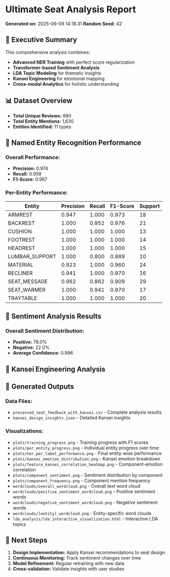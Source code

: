 # Ultimate Seat Analysis Report

**Generated on:** 2025-06-09 14:18:31
**Random Seed:** 42

## 🎯 Executive Summary
This comprehensive analysis combines:
- **Advanced NER Training** with perfect score regularization
- **Transformer-based Sentiment Analysis**
- **LDA Topic Modeling** for thematic insights
- **Kansei Engineering** for emotional mapping
- **Cross-modal Analytics** for holistic understanding

## 📊 Dataset Overview
- **Total Unique Reviews:** 890
- **Total Entity Mentions:** 1,630
- **Entities Identified:** 11 types

## 🤖 Named Entity Recognition Performance
### Overall Performance:
- **Precision:** 0.974
- **Recall:** 0.959
- **F1-Score:** 0.967

### Per-Entity Performance:
| Entity | Precision | Recall | F1-Score | Support |
|--------|-----------|--------|----------|----------|
| ARMREST | 0.947 | 1.000 | 0.973 | 18 |
| BACKREST | 1.000 | 0.952 | 0.976 | 21 |
| CUSHION | 1.000 | 1.000 | 1.000 | 13 |
| FOOTREST | 1.000 | 1.000 | 1.000 | 14 |
| HEADREST | 1.000 | 1.000 | 1.000 | 15 |
| LUMBAR_SUPPORT | 1.000 | 0.800 | 0.889 | 10 |
| MATERIAL | 0.923 | 1.000 | 0.960 | 24 |
| RECLINER | 0.941 | 1.000 | 0.970 | 16 |
| SEAT_MESSAGE | 0.962 | 0.862 | 0.909 | 29 |
| SEAT_WARMER | 1.000 | 0.941 | 0.970 | 17 |
| TRAYTABLE | 1.000 | 1.000 | 1.000 | 20 |

## 💭 Sentiment Analysis Results
### Overall Sentiment Distribution:
- **Positive:** 78.0%
- **Negative:** 22.0%
- **Average Confidence:** 0.996

## 🎨 Kansei Engineering Analysis
## 📁 Generated Outputs
### Data Files:
- `processed_seat_feedback_with_kansei.csv` - Complete analysis results
- `kansei_design_insights.json` - Detailed Kansei insights

### Visualizations:
- `plots/training_progress.png` - Training progress with F1 scores
- `plots/per_entity_progress.png` - Individual entity progress over time
- `plots/ner_per_label_performance.png` - Final entity-wise performance
- `plots/kansei_emotion_distribution.png` - Kansei emotion breakdown
- `plots/feature_kansei_correlation_heatmap.png` - Component-emotion correlation
- `plots/component_sentiment.png` - Sentiment distribution by component
- `plots/component_frequency.png` - Component mention frequency
- `wordclouds/overall_wordcloud.png` - Overall text word cloud
- `wordclouds/positive_sentiment_wordcloud.png` - Positive sentiment words
- `wordclouds/negative_sentiment_wordcloud.png` - Negative sentiment words
- `wordclouds/[entity]_wordcloud.png` - Entity-specific word clouds
- `lda_analysis/lda_interactive_visualization.html` - Interactive LDA topics

## 🚀 Next Steps
1. **Design Implementation:** Apply Kansei recommendations to seat design
2. **Continuous Monitoring:** Track sentiment changes over time
3. **Model Refinement:** Regular retraining with new data
4. **Cross-validation:** Validate insights with user studies

